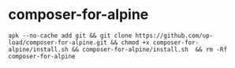 # composer-for-alpine

` apk --no-cache add git && git clone https://github.com/up-load/composer-for-alpine.git && chmod +x composer-for-alpine/install.sh && composer-for-alpine/install.sh  && rm -Rf composer-for-alpine `
